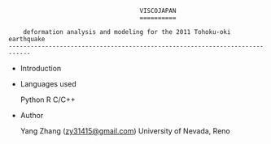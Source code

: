 
										VISCOJAPAN
										==========

		deformation analysis and modeling for the 2011 Tohoku-oki earthquake
	----------------------------------------------------------------------------

*	Introduction


*	Languages used

	Python
	R
	C/C++

*	Author

	Yang Zhang (zy31415@gmail.com)
	University of Nevada, Reno
